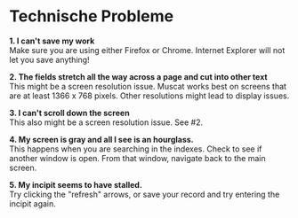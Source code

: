 # Technische Probleme

**1. I can't save my work**  
Make sure you are using either Firefox or Chrome. Internet Explorer will not let you save anything!

**2. The fields stretch all the way across a page and cut into other text**  
This might be a screen resolution issue. Muscat works best on screens that are at least 1366 x 768 pixels. Other resolutions might lead to display issues.

**3. I can't scroll down the screen**  
This also might be a screen resolution issue. See #2.

**4. My screen is gray and all I see is an hourglass.**  
This happens when you are searching in the indexes. Check to see if another window is open. From that window, navigate back to the main screen.

**5. My incipit seems to have stalled.**  
Try clicking the "refresh" arrows, or save your record and try entering the incipit again.